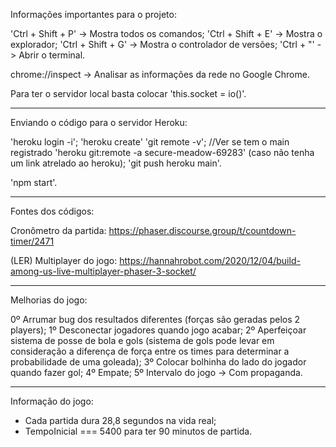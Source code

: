 Informações importantes para o projeto:

'Ctrl + Shift + P' -> Mostra todos os comandos;
'Ctrl + Shift + E' -> Mostra o explorador;
'Ctrl + Shift + G' -> Mostra o controlador de versões;
'Ctrl + "' -> Abrir o terminal.

chrome://inspect -> Analisar as informações da rede no Google Chrome.

Para ter o servidor local basta colocar 'this.socket = io()'.

-------------------------------------------------------------------------------

Enviando o código para o servidor Heroku:


'heroku login -i';
'heroku create'
'git remote -v'; //Ver se tem o main registrado
'heroku git:remote -a secure-meadow-69283' (caso não tenha um link atrelado ao heroku);
'git push heroku main'.

'npm start'.

-------------------------------------------------------------------------------

Fontes dos códigos:

Cronômetro da partida: https://phaser.discourse.group/t/countdown-timer/2471

(LER) Multiplayer do jogo: https://hannahrobot.com/2020/12/04/build-among-us-live-multiplayer-phaser-3-socket/

-------------------------------------------------------------------------------

Melhorias do jogo:

0º Arrumar bug dos resultados diferentes (forças são geradas pelos 2 players);
1º Desconectar jogadores quando jogo acabar;
2º Aperfeiçoar sistema de posse de bola e gols (sistema de gols pode levar em consideração a diferença de força entre os times para determinar a probabilidade de uma goleada);
3º Colocar bolhinha do lado do jogador quando fazer gol;
4º Empate;
5º Intervalo do jogo -> Com propaganda.

-------------------------------------------------------------------------------

Informação do jogo:
- Cada partida dura 28,8 segundos na vida real;
- TempoInicial === 5400 para ter 90 minutos de partida.